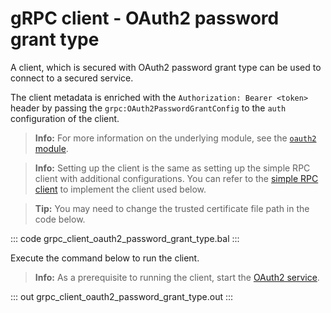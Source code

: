 # gRPC client - OAuth2 password grant type 

A client, which is secured with OAuth2 password grant type can be used to connect to a secured service.

The client metadata is enriched with the `Authorization: Bearer <token>` header by passing the `grpc:OAuth2PasswordGrantConfig` to the `auth` configuration of the client.

>**Info:** For more information on the underlying module, see the [`oauth2` module](https://lib.ballerina.io/ballerina/oauth2/latest/).

>**Info:** Setting up the client is the same as setting up the simple RPC client with additional configurations. You can refer to the [simple RPC client](/learn/by-example/grpc-client-simple/) to implement the client used below.

>**Tip:** You may need to change the trusted certificate file path in the code below. 

   ::: code grpc_client_oauth2_password_grant_type.bal :::

Execute the command below to run the client.

>**Info:** As a prerequisite to running the client, start the [OAuth2 service](/learn/by-example/grpc-service-oauth2/).
   
   ::: out grpc_client_oauth2_password_grant_type.out :::

